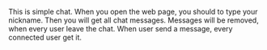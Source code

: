 This is simple chat.
When you open the web page, you should to type your nickname.
Then you will get all chat messages.
Messages will be removed, when every user leave the chat.
When user send a message, every connected user get it.